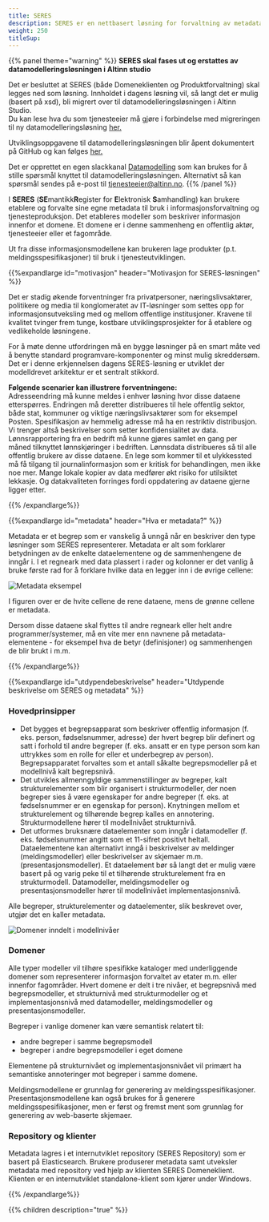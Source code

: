 ```yaml
---
title: SERES
description: SERES er en nettbasert løsning for forvaltning av metadata for offentlig informasjon, som skal bidra til effektiv etablering og vedlikehold av semantiske web-tjenester.
weight: 250
titleSup:
---
```


{{% panel theme="warning" %}}
**SERES skal fases ut og erstattes av datamodelleringsløsningen i Altinn studio**

Det er besluttet at SERES (både Domeneklienten og Produktforvaltning) skal legges ned som løsning. Innholdet i dagens løsning vil, så langt det er mulig (basert på xsd), bli migrert over til datamodelleringsløsningen i Altinn Studio.<br /> Du kan lese hva du som tjenesteeier må gjøre i forbindelse med migreringen til ny datamodelleringsløsning [her.](https://docs.altinn.studio/nb/app/development/data/data-model/seres-migration/)

Utviklingsoppgavene til datamodelleringsløsningen blir åpent dokumentert på GitHub og kan følges [her.](https://github.com/orgs/Altinn/projects/1/views/6)

Det er opprettet en egen slackkanal [Datamodelling](https://altinn.slack.com/archives/C041WMBLYMB) som kan brukes for å stille spørsmål knyttet til datamodelleringsløsningen. Alternativt så kan spørsmål sendes på e-post til tjenesteeier@altinn.no. 
{{% /panel %}}

I **SERES** (**SE**mantikk**R**egister for **E**lektronisk **S**amhandling) kan brukere etablere og forvalte sine egne metadata til bruk i informasjonsforvaltning og tjenesteproduksjon. 
Det etableres modeller som beskriver informasjon innenfor et domene. Et domene er i denne sammenheng en offentlig aktør, tjenesteeier eller et fagområde.

Ut fra disse informasjonsmodellene kan brukeren lage produkter (p.t. meldingsspesifikasjoner) til bruk i tjenesteutviklingen.

{{%expandlarge id="motivasjon" header="Motivasjon for SERES-løsningen" %}}

Det er stadig økende forventninger fra privatpersoner, næringslivsaktører, politikere og media til konglomeratet av IT-løsninger som settes opp for informasjonsutveksling med og mellom offentlige institusjoner. Kravene til kvalitet tvinger frem tunge, kostbare utviklingsprosjekter for å etablere og vedlikeholde løsningene.

For å møte denne utfordringen må en bygge løsninger på en smart måte ved å benytte standard programvare-komponenter og minst mulig skreddersøm. Det er i denne erkjennelsen dagens SERES-løsning er utviklet der modelldrevet arkitektur er et sentralt stikkord.

**Følgende scenarier kan illustrere forventningene:** <br>
Adresseendring må kunne meldes i enhver løsning hvor disse dataene etterspørres. Endringen må deretter distribueres til hele offentlig sektor, både stat, kommuner og viktige næringslivsaktører som for eksempel Posten.
Spesifikasjon av hemmelig adresse må ha en restriktiv distribusjon. Vi trenger altså beskrivelser som setter konfidensialitet av data.
Lønnsrapportering fra en bedrift må kunne gjøres samlet en gang per måned tilknyttet lønnskjøringer i bedriften. Lønnsdata distribueres så til alle offentlig brukere av disse dataene.
En lege som kommer til et ulykkessted må få tilgang til journalinformasjon som er kritisk for behandlingen, men ikke noe mer.
Mange lokale kopier av data medfører økt risiko for utilsiktet lekkasje. Og datakvaliteten forringes fordi oppdatering av dataene gjerne ligger etter.

{{% /expandlarge%}}


{{%expandlarge id="metadata" header="Hva er metadata?" %}}

Metadata er et begrep som er vanskelig å unngå når en beskriver den type løsninger som SERES representerer. Metadata er alt som forklarer betydningen av de enkelte dataelementene og de sammenhengene de inngår i. I et regneark med data plassert i rader og kolonner er det vanlig å bruke første rad for å forklare hvilke data en legger inn i de øvrige cellene:

![Metadata eksempel](metadata-eksempel.png "Metadata eksempel")

I figuren over er de hvite cellene de rene dataene, mens de grønne cellene er metadata.

Dersom disse dataene skal flyttes til andre regneark eller helt andre programmer/systemer, må en vite mer enn navnene på metadata-elementene - for eksempel hva de betyr (definisjoner) og sammenhengen de blir brukt i m.m.

{{% /expandlarge%}}

{{%expandlarge id="utdypendebeskrivelse" header="Utdypende beskrivelse om SERES og metadata" %}} 

### Hovedprinsipper

- Det bygges et begrepsapparat som beskriver offentlig informasjon (f. eks. person, fødselsnummer, adresse) der hvert begrep blir definert og satt i forhold til andre begreper (f. eks. ansatt er en type person som kan uttrykkes som en rolle for eller et underbegrep av person). Begrepsapparatet forvaltes som et antall såkalte begrepsmodeller på et modellnivå kalt begrepsnivå.
- Det utvikles allmenngyldige sammenstillinger av begreper, kalt strukturelementer som blir organisert i strukturmodeller, der noen begreper sies å være egenskaper for andre begreper (f. eks. at fødselsnummer er en egenskap for person). Knytningen mellom et strukturelement og tilhørende begrep kalles en annotering. Strukturmodellene hører til modellnivået strukturnivå.
- Det utformes bruksnære dataelementer som inngår i datamodeller (f. eks. fødselsnummer angitt som et 11-sifret positivt heltall. Dataelementene kan alternativt inngå i beskrivelser av meldinger (meldingsmodeller) eller beskrivelser av skjemaer m.m. (presentasjonsmodeller). Et dataelement bør så langt det er mulig være basert på og varig peke til et tilhørende strukturelement fra en strukturmodell. Datamodeller, meldingsmodeller og presentasjonsmodeller hører til modellnivået implementasjonsnivå.

Alle begreper, strukturelementer og dataelementer, slik beskrevet over, utgjør det en kaller metadata.

![Domener inndelt i modellnivåer](seres-modellniv.png "Domener inndelt i modellnivåer") 

### Domener
Alle typer modeller vil tilhøre spesifikke kataloger med underliggende domener som representerer informasjon forvaltet av etater m.m. eller innenfor fagområder. Hvert domene er delt i tre nivåer, et begrepsnivå med begrepsmodeller, et strukturnivå med strukturmodeller og et implementasjonsnivå med datamodeller, meldingsmodeller og presentasjonsmodeller.

Begreper i vanlige domener kan være semantisk relatert til:

- andre begreper i samme begrepsmodell
- begreper i andre begrepsmodeller i eget domene

Elementene på strukturnivået og implementasjonsnivået vil primært ha semantiske annoteringer mot begreper i samme domene.

Meldingsmodellene er grunnlag for generering av meldingsspesifikasjoner. Presentasjonsmodellene kan også brukes for å generere meldingsspesifikasjoner, men er først og fremst ment som grunnlag for
generering av web-baserte skjemaer.

### Repository og klienter
Metadata lagres i et internutviklet repository (SERES Repository) som er basert på Elasticsearch. Brukere produserer metadata samt utveksler metadata med repository ved hjelp av klienten SERES Domeneklient. Klienten er en internutviklet standalone-klient som kjører under Windows.

{{% /expandlarge%}}


{{% children description="true" %}}
